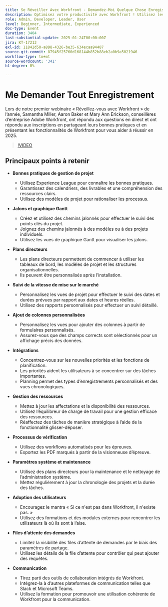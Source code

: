 ```yaml
---
title: Se Réveiller Avec Workfront - Demandez-Moi Quelque Chose Enregistrement
description: Optimisez votre productivité avec Workfront ! Utilisez les bonnes pratiques, les jalons, les plans directeurs et les intégrations. Gérez les ressources, la relecture et les paramètres système. Encouragez l’adoption par les utilisateurs et utilisatrices et rationalisez la communication.
role: Admin, Developer, Leader, User
level: Beginner, Intermediate, Experienced
doc-type: Event
duration: 3404
last-substantial-update: 2025-01-24T00:00:00Z
jira: KT-17213
exl-id: 11842d50-a898-4326-be35-634ecaa94487
source-git-commit: 87945f25760d168144b852b88eb2a0b9a5021946
workflow-type: tm+mt
source-wordcount: '341'
ht-degree: 0%

---
```


# Me Demander Tout Enregistrement

Lors de notre premier webinaire « Réveillez-vous avec Workfront » de l’année, Samantha Miller, Aaron Baker et Mary Ann Erickson, conseillères d’entreprise Adobe Workfront, ont répondu aux questions en direct et ont répondu aux inscriptions en partageant leurs bonnes pratiques et en présentant les fonctionnalités de Workfront pour vous aider à réussir en 2025.

>[!VIDEO](https://video.tv.adobe.com/v/3443085/?learn=on&enablevpops)

## Principaux points à retenir

* **Bonnes pratiques de gestion de projet**

   * Utilisez Experience League pour connaître les bonnes pratiques.
   * Garantissez des calendriers, des livrables et une compréhension des ressources clairs.
   * Utilisez des modèles de projet pour rationaliser les processus.

* **Jalons et graphique Gantt**

   * Créez et utilisez des chemins jalonnés pour effectuer le suivi des points clés du projet.
   * Joignez des chemins jalonnés à des modèles ou à des projets individuels.
   * Utilisez les vues de graphique Gantt pour visualiser les jalons.

* **Plans directeurs**

   * Les plans directeurs permettent de commencer à utiliser les tableaux de bord, les modèles de projet et les structures organisationnelles.
   * Ils peuvent être personnalisés après l’installation.

* **Suivi de la vitesse de mise sur le marché**

   * Personnalisez les vues de projet pour effectuer le suivi des dates et durées prévues par rapport aux dates et heures réelles.
   * Utilisez des rapports personnalisés pour effectuer un suivi détaillé.

* **Ajout de colonnes personnalisées**

   * Personnalisez les vues pour ajouter des colonnes à partir de formulaires personnalisés.
   * Assurez-vous que des champs corrects sont sélectionnés pour un affichage précis des données.

* **Intégrations**

   * Concentrez-vous sur les nouvelles priorités et les fonctions de planification.
   * Les priorités aident les utilisateurs à se concentrer sur des tâches importantes.
   * Planning permet des types d’enregistrements personnalisés et des vues chronologiques.

* **Gestion des ressources**

   * Mettez à jour les affectations et la disponibilité des ressources.
   * Utilisez l’équilibreur de charge de travail pour une gestion efficace des ressources.
   * Réaffectez des tâches de manière stratégique à l’aide de la fonctionnalité glisser-déposer.

* **Processus de vérification**

   * Utilisez des workflows automatisés pour les épreuves.
   * Exportez les PDF marqués à partir de la visionneuse d’épreuve.

* **Paramètres système et maintenance**

   * Utilisez des plans directeurs pour la maintenance et le nettoyage de l’administration système.
   * Mettez régulièrement à jour la chronologie des projets et la durée des tâches.

* **Adoption des utilisateurs**

   * Encouragez le mantra « Si ce n&#39;est pas dans Workfront, il n&#39;existe pas. »
   * Utilisez des formations et des modules externes pour rencontrer les utilisateurs là où ils sont à l’aise.

* **Files d’attente des demandes**

   * Limitez la visibilité des files d’attente de demandes par le biais des paramètres de partage.
   * Utilisez les détails de la file d’attente pour contrôler qui peut ajouter des requêtes.

* **Communication**

   * Tirez parti des outils de collaboration intégrés de Workfront.
   * Intégrez-la à d’autres plateformes de communication telles que Slack et Microsoft Teams.
   * Utilisez la formation pour promouvoir une utilisation cohérente de Workfront pour la communication.
